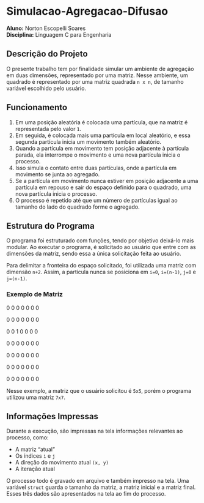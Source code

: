 # Simulacao-Agregacao-Difusao

**Aluno:** Norton Escopelli Soares  
**Disciplina:** Linguagem C para Engenharia  

## Descrição do Projeto

O presente trabalho tem por finalidade simular um ambiente de agregação em duas dimensões, representado por uma matriz. Nesse ambiente, um quadrado é representado por uma matriz quadrada `n x n`, de tamanho variável escolhido pelo usuário. 

## Funcionamento

1. Em uma posição aleatória é colocada uma partícula, que na matriz é representada pelo valor `1`.
2. Em seguida, é colocada mais uma partícula em local aleatório, e essa segunda partícula inicia um movimento também aleatório.
3. Quando a partícula em movimento tem posição adjacente à partícula parada, ela interrompe o movimento e uma nova partícula inicia o processo.
4. Isso simula o contato entre duas partículas, onde a partícula em movimento se junta ao agregado.
5. Se a partícula em movimento nunca estiver em posição adjacente a uma partícula em repouso e sair do espaço definido para o quadrado, uma nova partícula inicia o processo.
6. O processo é repetido até que um número de partículas igual ao tamanho do lado do quadrado forme o agregado.

## Estrutura do Programa

O programa foi estruturado com funções, tendo por objetivo deixá-lo mais modular. Ao executar o programa, é solicitado ao usuário que entre com as dimensões da matriz, sendo essa a única solicitação feita ao usuário.

Para delimitar a fronteira do espaço solicitado, foi utilizada uma matriz com dimensão `n+2`. Assim, a partícula nunca se posiciona em `i=0`, `i=(n-1)`, `j=0` e `j=(n-1)`.

### Exemplo de Matriz

0 0 0 0 0 0 0

0 0 0 0 0 0 0

0 0 1 0 0 0 0

0 0 0 0 0 0 0

0 0 0 0 0 0 0

0 0 0 0 0 0 0

0 0 0 0 0 0 0


Nesse exemplo, a matriz que o usuário solicitou é `5x5`, porém o programa utilizou uma matriz `7x7`.

## Informações Impressas

Durante a execução, são impressas na tela informações relevantes ao processo, como:
- A matriz “atual”
- Os índices `i` e `j`
- A direção do movimento atual `(x, y)`
- A iteração atual

O processo todo é gravado em arquivo e também impresso na tela. Uma variável `struct` guarda o tamanho da matriz, a matriz inicial e a matriz final. Esses três dados são apresentados na tela ao fim do processo.


